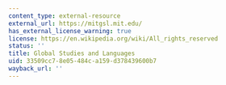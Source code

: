 ```yaml
---
content_type: external-resource
external_url: https://mitgsl.mit.edu/
has_external_license_warning: true
license: https://en.wikipedia.org/wiki/All_rights_reserved
status: ''
title: Global Studies and Languages
uid: 33509cc7-8e05-484c-a159-d378439600b7
wayback_url: ''
---
```


